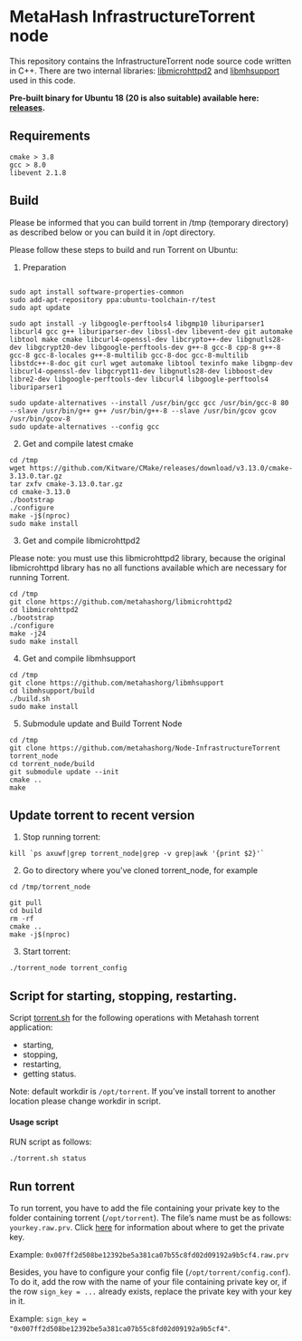 # MetaHash InfrastructureTorrent node

This repository contains the InfrastructureTorrent node source code written in C++. There are two internal libraries: [libmicrohttpd2](https://github.com/metahashorg/libmicrohttpd2) and [libmhsupport](https://github.com/metahashorg/libmhsupport) used in this code. 

**Pre-built binary for Ubuntu 18 (20 is also suitable) available here: [releases](https://github.com/metahashorg/Node-InfrastructureTorrent/releases).**

## Requirements
```shell
cmake > 3.8
gcc > 8.0
libevent 2.1.8
```

## Build

Please be informed that you can build torrent in /tmp (temporary directory) as described below or you can build it in /opt directory.

Please follow these steps to build and run Torrent on Ubuntu:
1. Preparation
```shell

sudo apt install software-properties-common
sudo add-apt-repository ppa:ubuntu-toolchain-r/test
sudo apt update

sudo apt install -y libgoogle-perftools4 libgmp10 liburiparser1 libcurl4 gcc g++ liburiparser-dev libssl-dev libevent-dev git automake libtool make cmake libcurl4-openssl-dev libcrypto++-dev libgnutls28-dev libgcrypt20-dev libgoogle-perftools-dev g++-8 gcc-8 cpp-8 g++-8 gcc-8 gcc-8-locales g++-8-multilib gcc-8-doc gcc-8-multilib libstdc++-8-doc git curl wget automake libtool texinfo make libgmp-dev libcurl4-openssl-dev libgcrypt11-dev libgnutls28-dev libboost-dev libre2-dev libgoogle-perftools-dev libcurl4 libgoogle-perftools4 liburiparser1

sudo update-alternatives --install /usr/bin/gcc gcc /usr/bin/gcc-8 80 --slave /usr/bin/g++ g++ /usr/bin/g++-8 --slave /usr/bin/gcov gcov /usr/bin/gcov-8
sudo update-alternatives --config gcc
```
2. Get and compile latest cmake
```shell
cd /tmp
wget https://github.com/Kitware/CMake/releases/download/v3.13.0/cmake-3.13.0.tar.gz
tar zxfv cmake-3.13.0.tar.gz
cd cmake-3.13.0
./bootstrap
./configure
make -j$(nproc)
sudo make install 
```
3. Get and compile libmicrohttpd2

Please note: you must use this libmicrohttpd2 library, because the original libmicrohttpd library has no all functions available which are necessary for running Torrent.
```shell
cd /tmp
git clone https://github.com/metahashorg/libmicrohttpd2
cd libmicrohttpd2
./bootstrap
./configure
make -j24
sudo make install
```
4. Get and compile libmhsupport
```shell
cd /tmp
git clone https://github.com/metahashorg/libmhsupport
cd libmhsupport/build
./build.sh
sudo make install
```
5. Submodule update and Build Torrent Node
```shell
cd /tmp
git clone https://github.com/metahashorg/Node-InfrastructureTorrent torrent_node
cd torrent_node/build
git submodule update --init
cmake ..
make
```

## Update torrent to recent version

1. Stop running torrent:
```shell
kill `ps axuwf|grep torrent_node|grep -v grep|awk '{print $2}'`
```
2. Go to directory where you've cloned torrent_node, for example

```shell
cd /tmp/torrent_node

git pull
cd build
rm -rf
cmake ..
make -j$(nproc)
```
3. Start torrent:
```shell
./torrent_node torrent_config
```

## Script for starting, stopping, restarting.
Script [torrent.sh](https://github.com/metahashorg/Node-InfrastructureTorrent/blob/master/torrent.sh) for the following operations with Metahash torrent application:
* starting, 
* stopping, 
* restarting,
* getting status.

Note: default workdir is `/opt/torrent`. If you’ve install torrent to another location please change workdir in script.

#### Usage script
RUN script as follows:
```shell
./torrent.sh status
```

## Run torrent

To run torrent, you have to add the file containing your private key to the folder containing torrent (`/opt/torrent`). The file’s name must be as follows: `yourkey.raw.prv`. Сlick [here](https://metahash.readme.io/docs/server-setup-faq#section-where-to-get-the-private-keys-proxy_key) for information about where to get the private key. 

Example: `0x007ff2d508be12392be5a381ca07b55c8fd02d09192a9b5cf4.raw.prv`

Besides, you have to configure your config file (`/opt/torrent/config.conf`). To do it, add the row with the name of your file containing private key or, if the row `sign_key = ...` already exists, replace the private key with your key in it.

Example: `sign_key = "0x007ff2d508be12392be5a381ca07b55c8fd02d09192a9b5cf4"`.

